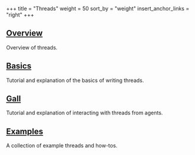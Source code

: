 +++
title = "Threads"
weight = 50
sort_by = "weight"
insert_anchor_links = "right"
+++

## [Overview](/guides/additional/threads/overview)

Overview of threads.

## [Basics](/guides/additional/threads/basics/)

Tutorial and explanation of the basics of writing threads.

## [Gall](/guides/additional/threads/gall/)

Tutorial and explanation of interacting with threads from agents.

## [Examples](/guides/additional/threads/examples/)

A collection of example threads and how-tos.

